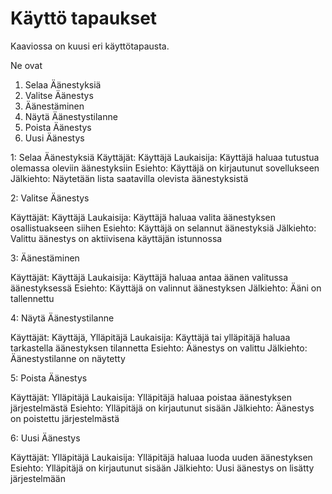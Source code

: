 # Käyttö tapaukset

Kaaviossa on kuusi eri käyttötapausta.

Ne ovat

1. Selaa Äänestyksiä
2. Valitse Äänestys
3. Äänestäminen
4. Näytä Äänestystilanne
5. Poista Äänestys
6. Uusi Äänestys


1: Selaa Äänestyksiä
Käyttäjät: Käyttäjä
Laukaisija: Käyttäjä haluaa tutustua olemassa oleviin äänestyksiin
Esiehto: Käyttäjä on kirjautunut sovellukseen
Jälkiehto: Näytetään lista saatavilla olevista äänestyksistä

2: Valitse Äänestys

Käyttäjät: Käyttäjä
Laukaisija: Käyttäjä haluaa valita äänestyksen osallistuakseen siihen
Esiehto: Käyttäjä on selannut äänestyksiä
Jälkiehto: Valittu äänestys on aktiivisena käyttäjän istunnossa

3: Äänestäminen

Käyttäjät: Käyttäjä
Laukaisija: Käyttäjä haluaa antaa äänen valitussa äänestyksessä
Esiehto: Käyttäjä on valinnut äänestyksen
Jälkiehto: Ääni on tallennettu

4: Näytä Äänestystilanne

Käyttäjät: Käyttäjä, Ylläpitäjä
Laukaisija: Käyttäjä tai ylläpitäjä haluaa tarkastella äänestyksen tilannetta
Esiehto: Äänestys on valittu
Jälkiehto: Äänestystilanne on näytetty

5: Poista Äänestys

Käyttäjät: Ylläpitäjä
Laukaisija: Ylläpitäjä haluaa poistaa äänestyksen järjestelmästä
Esiehto: Ylläpitäjä on kirjautunut sisään
Jälkiehto: Äänestys on poistettu järjestelmästä

6: Uusi Äänestys

Käyttäjät: Ylläpitäjä
Laukaisija: Ylläpitäjä haluaa luoda uuden äänestyksen
Esiehto: Ylläpitäjä on kirjautunut sisään
Jälkiehto: Uusi äänestys on lisätty järjestelmään